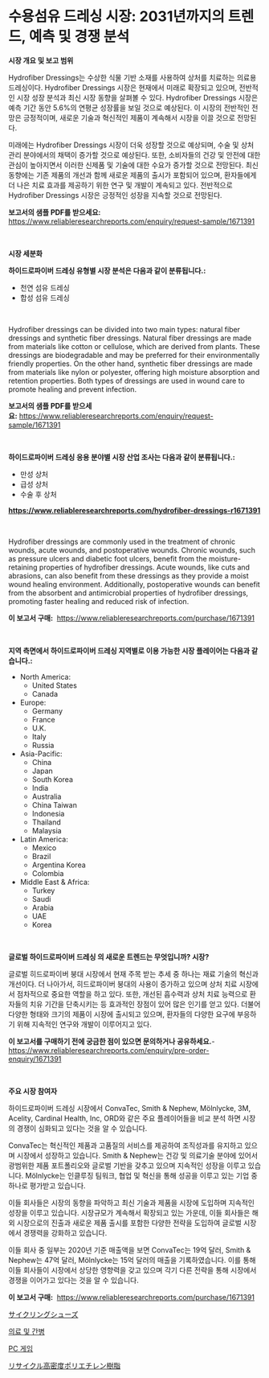 <p><h1>수용섬유 드레싱 시장: 2031년까지의 트렌드, 예측 및 경쟁 분석</h1></p><p><strong>시장 개요 및 보고 범위</strong></p>
<p><p>Hydrofiber Dressings는 수상한 식물 기반 소재를 사용하여 상처를 치료하는 의료용 드레싱이다. Hydrofiber Dressings 시장은 현재에서 미래로 확장되고 있으며, 전반적인 시장 성장 분석과 최신 시장 동향을 살펴볼 수 있다. Hydrofiber Dressings 시장은 예측 기간 동안 5.6%의 연평균 성장률을 보일 것으로 예상된다. 이 시장의 전반적인 전망은 긍정적이며, 새로운 기술과 혁신적인 제품이 계속해서 시장을 이끌 것으로 전망된다. </p><p>미래에는 Hydrofiber Dressings 시장이 더욱 성장할 것으로 예상되며, 수술 및 상처 관리 분야에서의 채택이 증가할 것으로 예상된다. 또한, 소비자들의 건강 및 안전에 대한 관심이 높아지면서 이러한 신제품 및 기술에 대한 수요가 증가할 것으로 전망된다. 최신 동향에는 기존 제품의 개선과 함께 새로운 제품의 출시가 포함되어 있으며, 환자들에게 더 나은 치료 효과를 제공하기 위한 연구 및 개발이 계속되고 있다. 전반적으로 Hydrofiber Dressings 시장은 긍정적인 성장을 지속할 것으로 전망된다.</p></p>
<p><strong>보고서의 샘플 PDF를 받으세요:</strong> <a href="https://www.reliableresearchreports.com/enquiry/request-sample/1671391">https://www.reliableresearchreports.com/enquiry/request-sample/1671391</a></p>
<p>&nbsp;</p>
<p><strong>시장 세분화</strong></p>
<p><strong>하이드로파이버 드레싱 유형별 시장 분석은 다음과 같이 분류됩니다.:</strong></p>
<p><ul><li>천연 섬유 드레싱</li><li>합성 섬유 드레싱</li></ul></p>
<p>&nbsp;</p>
<p><p>Hydrofiber dressings can be divided into two main types: natural fiber dressings and synthetic fiber dressings. Natural fiber dressings are made from materials like cotton or cellulose, which are derived from plants. These dressings are biodegradable and may be preferred for their environmentally friendly properties. On the other hand, synthetic fiber dressings are made from materials like nylon or polyester, offering high moisture absorption and retention properties. Both types of dressings are used in wound care to promote healing and prevent infection.</p></p>
<p><strong>보고서의 샘플 PDF를 받으세요:</strong>&nbsp;<a href="https://www.reliableresearchreports.com/enquiry/request-sample/1671391">https://www.reliableresearchreports.com/enquiry/request-sample/1671391</a></p>
<p>&nbsp;</p>
<p><strong> 하이드로파이버 드레싱 응용 분야별 시장 산업 조사는 다음과 같이 분류됩니다.:</strong></p>
<p><ul><li>만성 상처</li><li>급성 상처</li><li>수술 후 상처</li></ul></p>
<p><strong><a href="https://www.reliableresearchreports.com/hydrofiber-dressings-r1671391">https://www.reliableresearchreports.com/hydrofiber-dressings-r1671391</a></strong></p>
<p>&nbsp;</p>
<p><p>Hydrofiber dressings are commonly used in the treatment of chronic wounds, acute wounds, and postoperative wounds. Chronic wounds, such as pressure ulcers and diabetic foot ulcers, benefit from the moisture-retaining properties of hydrofiber dressings. Acute wounds, like cuts and abrasions, can also benefit from these dressings as they provide a moist wound healing environment. Additionally, postoperative wounds can benefit from the absorbent and antimicrobial properties of hydrofiber dressings, promoting faster healing and reduced risk of infection.</p></p>
<p><strong>이 보고서 구매:</strong>&nbsp; <a href="https://www.reliableresearchreports.com/purchase/1671391">https://www.reliableresearchreports.com/purchase/1671391</a></p>
<p>&nbsp;</p>
<p><strong>지역 측면에서 하이드로파이버 드레싱 지역별로 이용 가능한 시장 플레이어는 다음과 같습니다.:</strong></p>
<p><ul>
    <li>
        North America:
        <ul>
            <li>United States</li>
            <li>Canada</li>
        </ul>
    </li>
    <li>
        Europe:
        <ul>
            <li>Germany</li>
            <li>France</li>
            <li>U.K.</li>
            <li>Italy</li>
            <li>Russia</li>
        </ul>
    </li>
    <li>
        Asia-Pacific:
        <ul>
            <li>China</li>
            <li>Japan</li>
            <li>South Korea</li>
            <li>India</li>
            <li>Australia</li>
            <li>China Taiwan</li>
            <li>Indonesia</li>
            <li>Thailand</li>
            <li>Malaysia</li>
        </ul>
    </li>
    <li>
        Latin America:
        <ul>
            <li>Mexico</li>
            <li>Brazil</li>
            <li>Argentina Korea</li>
            <li>Colombia</li>
        </ul>
    </li>
    <li>
        Middle East & Africa:
        <ul>
            <li>Turkey</li>
            <li>Saudi</li>
            <li>Arabia</li>
            <li>UAE</li>
            <li>Korea</li>
        </ul>
    </li>
    </ul></p>
<p>&nbsp;</p>
<p><strong>글로벌 하이드로파이버 드레싱 의 새로운 트렌드는 무엇입니까? 시장?</strong></p>
<p><p>글로벌 히드로파이버 붕대 시장에서 현재 주목 받는 추세 중 하나는 재료 기술의 혁신과 개선이다. 더 나아가서, 히드로파이버 붕대의 사용이 증가하고 있으며 상처 치료 시장에서 점차적으로 중요한 역할을 하고 있다. 또한, 개선된 흡수력과 상처 치료 능력으로 환자들의 치유 기간을 단축시키는 등 효과적인 장점이 있어 많은 인기를 얻고 있다. 더불어 다양한 형태와 크기의 제품이 시장에 출시되고 있으며, 환자들의 다양한 요구에 부응하기 위해 지속적인 연구와 개발이 이루어지고 있다.</p></p>
<p><strong>이 보고서를 구매하기 전에 궁금한 점이 있으면 문의하거나 공유하세요.</strong>- <a href="https://www.reliableresearchreports.com/enquiry/pre-order-enquiry/1671391">https://www.reliableresearchreports.com/enquiry/pre-order-enquiry/1671391</a></p>
<p>&nbsp;</p>
<p><strong>주요 시장 참여자</strong></p>
<p><p>하이드로파이버 드레싱 시장에서 ConvaTec, Smith & Nephew, Mölnlycke, 3M, Acelity, Cardinal Health, Inc, ORD와 같은 주요 플레이어들을 비교 분석 하면 시장의 경쟁이 심화되고 있다는 것을 알 수 있습니다. </p><p>ConvaTec는 혁신적인 제품과 고품질의 서비스를 제공하여 조직성과를 유지하고 있으며 시장에서 성장하고 있습니다. Smith & Nephew는 건강 및 의료기술 분야에 있어서 광범위한 제품 포트폴리오와 글로벌 기반을 갖추고 있으며 지속적인 성장을 이루고 있습니다. Mölnlycke는 인클루징 팀워크, 협업 및 혁신을 통해 성공을 이루고 있는 기업 중 하나로 평가받고 있습니다. </p><p>이들 회사들은 시장의 동향을 파악하고 최신 기술과 제품을 시장에 도입하며 지속적인 성장을 이루고 있습니다. 시장규모가 계속해서 확장되고 있는 가운데, 이들 회사들은 해외 시장으로의 진출과 새로운 제품 출시를 포함한 다양한 전략을 도입하여 글로벌 시장에서 경쟁력을 강화하고 있습니다. </p><p>이들 회사 중 일부는 2020년 기준 매출액을 보면 ConvaTec는 19억 달러, Smith & Nephew는 47억 달러, Mölnlycke는 15억 달러의 매출을 기록하였습니다. 이를 통해 이들 회사들이 시장에서 상당한 영향력을 갖고 있으며 각기 다른 전략을 통해 시장에서 경쟁을 이어가고 있다는 것을 알 수 있습니다.</p></p>
<p><strong>이 보고서 구매:</strong>&nbsp;&nbsp;<a href="https://www.reliableresearchreports.com/purchase/1671391">https://www.reliableresearchreports.com/purchase/1671391</a></p>
<p><p><a href="https://medium.com/@annchovey2023/%E8%87%AA%E8%BB%A2%E8%BB%8A%E3%82%B7%E3%83%A5%E3%83%BC%E3%82%BA%E5%B8%82%E5%A0%B4%E5%88%86%E6%9E%90-%E3%81%9D%E3%81%AEcagr-%E5%B8%82%E5%A0%B4%E3%82%BB%E3%82%B0%E3%83%A1%E3%83%B3%E3%83%86%E3%83%BC%E3%82%B7%E3%83%A7%E3%83%B3-%E3%81%8A%E3%82%88%E3%81%B3%E3%82%B0%E3%83%AD%E3%83%BC%E3%83%90%E3%83%AB%E6%A5%AD%E7%95%8C%E6%A6%82%E8%A6%81-58f1a34ab6a8">サイクリングシューズ</a></p><p><a href="https://medium.com/@ethawolf/%EA%B1%B4%EA%B0%95-%EA%B4%80%EB%A6%AC-%EC%8B%9C%EC%9E%A5%EC%9D%80-%EC%8B%9C%EC%9E%A5-%EC%A0%90%EC%9C%A0%EC%9C%A8-%EC%8B%9C%EC%9E%A5-%EB%8F%99%ED%96%A5-%EB%B0%8F-%EC%8B%9C%EC%9E%A5-%EC%84%B1%EC%9E%A5%EC%97%90-%EB%8C%80%ED%95%9C-%EC%A0%95%EB%B3%B4%EB%A5%BC-%EC%A0%9C%EA%B3%B5%ED%95%A9%EB%8B%88%EB%8B%A4-d9683bc344b5">의료 및 간병</a></p><p><a href="https://medium.com/@frankfurter67567/pc-%EA%B2%8C%EC%9E%84-%EC%8B%9C%EC%9E%A5-%EC%A0%84%EB%A7%9D-%EC%82%B0%EC%97%85-%EA%B0%9C%EC%9A%94-%EB%B0%8F-%EC%98%88%EC%B8%A1-2024%EB%85%84%EB%B6%80%ED%84%B0-2031%EB%85%84%EA%B9%8C%EC%A7%80-176fdc91c6d7">PC 게임</a></p><p><a href="https://medium.com/@pedrogers56456/%E5%86%8D%E7%94%9Fhdpe%E6%A8%B9%E8%84%82%E5%B8%82%E5%A0%B4%E5%B1%95%E6%9C%9B-%E7%94%A3%E6%A5%AD%E6%A6%82%E8%A6%81%E3%81%A8%E4%BA%88%E6%B8%AC-2024%E5%B9%B4%E3%81%8B%E3%82%892031%E5%B9%B4%E3%81%BE%E3%81%A7-36050b860556">リサイクル高密度ポリエチレン樹脂</a></p></p>